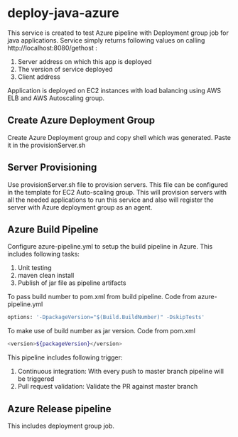 # deploy-java-azure

This service is created to test Azure pipeline with Deployment group job for java applications. Service simply returns following values on calling http://localhost:8080/gethost :
1. Server address on which this app is deployed
2. The version of service deployed
3. Client address

Application is deployed on EC2 instances with load balancing using AWS ELB and AWS Autoscaling group.

## Create Azure Deployment Group

Create Azure Deployment group and copy shell which was generated.
Paste it in the provisionServer.sh

## Server Provisioning

Use provisionServer.sh file to provision servers. This file can be configured in the template for EC2 Auto-scaling group. This will provision servers with all the needed applications to run this service and also will register the server with Azure deployment group as an agent.

## Azure Build Pipeline

Configure azure-pipeline.yml to setup the build pipeline in Azure. This includes following tasks:
1. Unit testing
2. maven clean install
3. Publish of jar file as pipeline artifacts

To pass build number to pom.xml from build pipeline. Code from azure-pipeline.yml
```bash
options: '-DpackageVersion="$(Build.BuildNumber)" -DskipTests'
```

To make use of build number as jar version. Code from pom.xml
```bash
<version>${packageVersion}</version>
```

This pipeline includes following trigger:
1. Continuous integration: With every push to master branch pipeline will be triggered
2. Pull request validation: Validate the PR against master branch


## Azure Release pipeline

This includes deployment group job.
